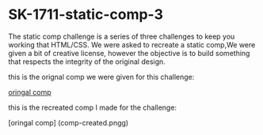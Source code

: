 # SK-1711-static-comp-3

The static comp challenge is a series of three challenges to keep you working that HTML/CSS. We were asked to recreate a static comp,We were given a bit of creative license, however the objective is to build something that respects the integrity of the original design.

this is the orignal comp we were given for this challenge:

[oringal comp](original-comp.png)

this is the recreated comp I made for the challenge:

[oringal comp] (comp-created.pngg)

